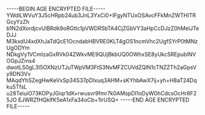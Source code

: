 -----BEGIN AGE ENCRYPTED FILE-----
YWdlLWVuY3J5cHRpb24ub3JnL3YxCi0+IFgyNTUxOSAvcFFkMnZWTHlTRGcyYzZh
b1N2dXordjcvUlBRdk9oRGtIc1pVWDR5bTA4CjZGbVY3aHpCcDJzZ0hMelJTeDJJ
M3kxdU4xdXhJaTdQcE1OcndabHBVRE0KLT4gOS1ncmVhc2UgfSYrP0tMNzUgODYm
NDkgVy1VCmIzaGxRVk04ZWkvME9QUjBkbUQ0OWhxSE8yUkc5REpublNVOGpJZms4
dwotLS0gL3I5OXNzUTJuTWpVM3FtS3NvMFZCUVdZQlN1cTNZZTh2aGpsVy9DN3Vv
MAqdYhSZegHwKeVxSp34S37pDIxuq3AHM+sKYhbAwX7ij+yh+H8aT24Dqku5TfsL
u28TeiuiO73KOPyJGiqr1dK+rwusvr9fmr7k0AMspDI1oDyW0hCdcsOcHr8F25JO
EJWRZfHQklfK5eA1xFa34oCb+1IrUSQ=
-----END AGE ENCRYPTED FILE-----
